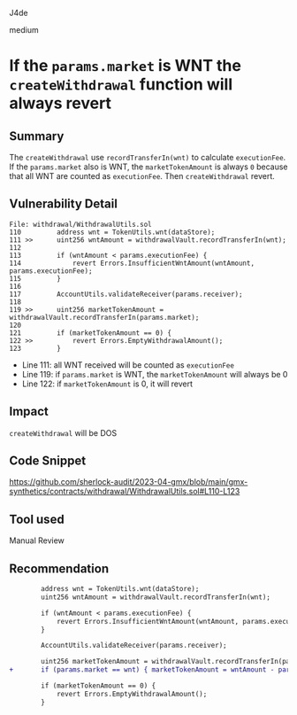 J4de

medium

# If the `params.market` is WNT the `createWithdrawal` function will always revert

## Summary

The `createWithdrawal` use `recordTransferIn(wnt)` to calculate `executionFee`. If the `params.market` also is WNT, the `marketTokenAmount` is always `0` because that all WNT are counted as `executionFee`. Then `createWithdrawal` revert.

## Vulnerability Detail

```solidity
File: withdrawal/WithdrawalUtils.sol
110         address wnt = TokenUtils.wnt(dataStore);
111 >>      uint256 wntAmount = withdrawalVault.recordTransferIn(wnt);
112
113         if (wntAmount < params.executionFee) {
114             revert Errors.InsufficientWntAmount(wntAmount, params.executionFee);
115         }
116
117         AccountUtils.validateReceiver(params.receiver);
118
119 >>      uint256 marketTokenAmount = withdrawalVault.recordTransferIn(params.market);
120
121         if (marketTokenAmount == 0) {
122 >>          revert Errors.EmptyWithdrawalAmount();
123         }
```

- Line 111: all WNT received will be counted as `executionFee`
- Line 119: if `params.market` is WNT, the `marketTokenAmount` will always be 0
- Line 122: if `marketTokenAmount` is 0, it will revert

## Impact

`createWithdrawal` will be DOS

## Code Snippet

https://github.com/sherlock-audit/2023-04-gmx/blob/main/gmx-synthetics/contracts/withdrawal/WithdrawalUtils.sol#L110-L123

## Tool used

Manual Review

## Recommendation

```diff
        address wnt = TokenUtils.wnt(dataStore);
        uint256 wntAmount = withdrawalVault.recordTransferIn(wnt);

        if (wntAmount < params.executionFee) {
            revert Errors.InsufficientWntAmount(wntAmount, params.executionFee);
        }

        AccountUtils.validateReceiver(params.receiver);

        uint256 marketTokenAmount = withdrawalVault.recordTransferIn(params.market);
+       if (params.market == wnt) { marketTokenAmount = wntAmount - params.executionFee }

        if (marketTokenAmount == 0) {
            revert Errors.EmptyWithdrawalAmount();
        }
```